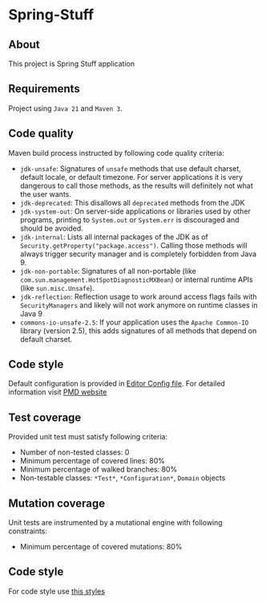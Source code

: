 # Spring-Stuff

## About

This project is Spring Stuff application

## Requirements

Project using `Java 21` and `Maven 3`.

## Code quality

Maven build process instructed by following code quality criteria:

* `jdk-unsafe`: Signatures of `unsafe` methods that use default charset, default locale, or default timezone. For server
  applications it is very dangerous to call those methods, as the results will definitely not what the user wants.
* `jdk-deprecated`: This disallows all `deprecated` methods from the JDK
* `jdk-system-out`: On server-side applications or libraries used by other programs, printing to `System.out`
  or `System.err` is discouraged and should be avoided.
* `jdk-internal`: Lists all internal packages of the JDK as of `Security.getProperty("package.access")`. Calling those
  methods will always trigger security manager and is completely forbidden from Java 9.
* `jdk-non-portable`: Signatures of all non-portable (like `com.sun.management.HotSpotDiagnosticMXBean`) or internal
  runtime APIs (like `sun.misc.Unsafe`).
* `jdk-reflection`: Reflection usage to work around access flags fails with `SecurityManagers` and likely will not work
  anymore on runtime classes in Java 9
* `commons-io-unsafe-2.5`: If your application uses the `Apache Common-IO` library (version 2.5), this adds signatures
  of all methods that depend on default charset.

## Code style

Default configuration is provided in [Editor Config file](.editorconfig). For detailed information
visit [PMD website](https://pmd.github.io/latest/pmd_rules_java.html)

## Test coverage

Provided unit test must satisfy following criteria:

* Number of non-tested classes: 0
* Minimum percentage of covered lines: 80%
* Minimum percentage of walked branches: 80%
* Non-testable classes: `*Test*`, `*Configuration*`, `Domain` objects

## Mutation coverage

Unit tests are instrumented by a mutational engine with following constraints:

* Minimum percentage of covered mutations: 80%

## Code style

For code style use [this styles](.editorconfig)
